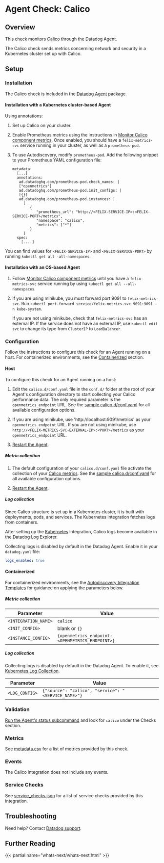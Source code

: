 # Agent Check: Calico

## Overview

This check monitors [Calico][1] through the Datadog Agent.

The Calico check sends metrics concerning network and security in a Kubernetes cluster set up with Calico.

## Setup

### Installation

The Calico check is included in the [Datadog Agent][2] package. 

#### Installation with a Kubernetes cluster-based Agent

Using annotations:

1. Set up Calico on your cluster.

2. Enable Prometheus metrics using the instructions in [Monitor Calico component metrics][9].
   Once enabled, you should have a `felix-metrics-svc` service running in your cluster, as well as a `prometheus-pod`.

3. To use Autodiscovery, modify `prometheus-pod`. Add the following snippet to your Prometheus YAML configuration file:

   ```
   metadata:
     [...]
     annotations:
      ad.datadoghq.com/prometheus-pod.check_names: |
      ["openmetrics"]
      ad.datadoghq.com/prometheus-pod.init_configs: |
      [{}]
      ad.datadoghq.com/prometheus-pod.instances: |
        [
           {
              "prometheus_url": "http://<FELIX-SERVICE-IP>:<FELIX-SERVICE-PORT>/metrics",
              "namespace": "calico",
              "metrics": ["*"]
           }
        ]
     spec:
       [....]
   ```

You can find values for `<FELIX-SERVICE-IP>` and `<FELIX-SERVICE-PORT>` by running `kubectl get all -all-namespaces`.

#### Installation with an OS-based Agent

1. Follow [Monitor Calico component metrics][9] until you have a `felix-metrics-svc` service running by using `kubectl get all --all-namespaces`.

2. If you are using minikube, you must forward port 9091 to `felix-metrics-svc`.
   Run `kubectl port-forward service/felix-metrics-svc 9091:9091 -n kube-system`.

   If you are not using minikube, check that `felix-metrics-svc` has an external IP. If the service does not have an external IP, use `kubectl edit svc` to change its type from `ClusterIP` to `LoadBalancer`.


### Configuration

Follow the instructions to configure this check for an Agent running on a host. For containerized environments, see the [Containerized](#containerized) section.

<!-- xxx tabs xxx -->
<!-- xxx tab "Host" xxx -->

#### Host

To configure this check for an Agent running on a host:

1. Edit the `calico.d/conf.yaml` file in the `conf.d/` folder at the root of your Agent's configuration directory to start collecting your Calico performance data.
   The only required parameter is the `openmetrics_endpoint` URL. See the [sample calico.d/conf.yaml][3] for all available configuration options.

2. If you are using minikube, use 'http://localhost:9091/metrics' as your `openmetrics_endpoint` URL.
   If you are not using minikube, use `http://<FELIX-METRICS-SVC-EXTERNAL-IP>:<PORT>/metrics` as your `openmetrics_endpoint` URL.

3. [Restart the Agent][4].

##### Metric collection

1. The default configuration of your `calico.d/conf.yaml` file activate the collection of your [Calico metrics](#metrics). See the [sample calico.d/conf.yaml][3] for all available configuration options.

2. [Restart the Agent][4].

##### Log collection

Since Calico structure is set up in a Kubernetes cluster, it is built with deployments, pods, and services. The Kubernetes integration fetches logs from containers.

After setting up the [Kubernetes][12] integration, Calico logs become available in the Datadog Log Explorer.

Collecting logs is disabled by default in the Datadog Agent. Enable it in your `datadog.yaml` file:

   ```yaml
   logs_enabled: true
   ```
   
<!-- xxz tab xxx -->
<!-- xxx tab "Containerized" xxx -->

#### Containerized

For containerized environments, see the [Autodiscovery Integration Templates][13] for guidance on applying the parameters below. 

##### Metric collection

| Parameter            | Value                                                      |
|----------------------|------------------------------------------------------------|
| `<INTEGRATION_NAME>` | `calico`                                                   |
| `<INIT_CONFIG>`      | blank or `{}`                                              |
| `<INSTANCE_CONFIG>`  | `{openmetrics_endpoint: <OPENMETRICS_ENDPOINT>}`           |

##### Log collection

Collecting logs is disabled by default in the Datadog Agent. To enable it, see [Kubernetes Log Collection][14].

| Parameter      | Value                                                  |
| -------------- | ------------------------------------------------------ |
| `<LOG_CONFIG>` | `{"source": "calico", "service": "<SERVICE_NAME>"}` |

<!-- xxz tab xxx -->
<!-- xxz tabs xxx -->

### Validation

[Run the Agent's status subcommand][5] and look for `calico` under the Checks section.

### Metrics

See [metadata.csv][6] for a list of metrics provided by this check.

### Events

The Calico integration does not include any events.

### Service Checks

See [service_checks.json][7] for a list of service checks provided by this integration.


## Troubleshooting

Need help? Contact [Datadog support][8].

## Further Reading

{{< partial name="whats-next/whats-next.html" >}}

[1]: https://www.tigera.io/project-calico/
[2]: https://app.datadoghq.com/account/settings/agent/latest
[3]: https://github.com/DataDog/integrations-core/blob/master/calico/datadog_checks/calico/data/conf.yaml.example
[4]: https://docs.datadoghq.com/agent/guide/agent-commands/#start-stop-and-restart-the-agent
[5]: https://docs.datadoghq.com/agent/guide/agent-commands/#agent-status-and-information
[6]: https://github.com/DataDog/integrations-core/blob/master/calico/metadata.csv
[7]: https://github.com/DataDog/integrations-core/blob/master/calico/assets/service_checks.json
[8]: https://docs.datadoghq.com/help/
[9]: https://docs.tigera.io/calico/3.25/operations/monitor/monitor-component-metrics
[10]: https://docs.datadoghq.com/developers/integrations/python/
[11]: https://app.datadoghq.com/account/settings/agent/latest
[12]: https://docs.datadoghq.com/agent/kubernetes
[13]: https://docs.datadoghq.com/agent/docker/integrations/?tab=docker
[14]: https://docs.datadoghq.com/agent/kubernetes/log/?tab=containerinstallation#setup
[15]: https://www.datadoghq.com/blog/monitor-calico-with-datadog/
